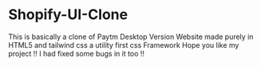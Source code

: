 # Shopify-UI-Clone
This is basically a clone of Paytm Desktop Version Website made purely in HTML5 and tailwind css a utility first css Framework Hope you like my project !! I had fixed some bugs in it too !!

